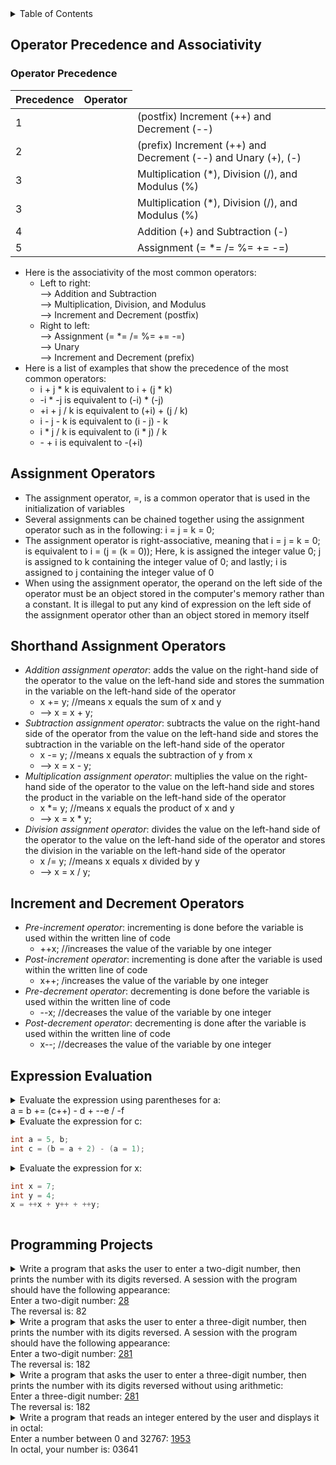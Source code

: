 <details>
<summary>Table of Contents</summary>
<ol>
  <li>
    <a href='#operator-precedence-and-associativity'>Operator Precedence and Associativity</a>
  </li> 
  <li>
    <a href='#assignment-operators'>Assignment Operators</a>
  </li>
  <li>
    <a href='#shorthand-assignment-operators'>Shorthand Assignment Operators</a>
  </li>
  <li>
    <a href='#increment-and-decrement-operators'>Increment and Decrement Operators</a>
  </li>
  <li>
    <a href='#expression evaluation'>Expression Evaluation</a>
  </li>
  <li>
    <a href='#programming-projects'>Programming Projects</a>
  </li>
</ol>
</details>

## Operator Precedence and Associativity
### Operator Precedence
<table>
  <thead>
    <tr>
      <th><strong>Precedence</strong></th>
      <th><strong>Operator</strong></th>
    </tr>
  </thead>
  <tbody>
    <tr>
      <td>1<td>
      <td>(postfix) Increment (++) and Decrement (--)</td>
    </tr>
    <tr>
      <td>2<td>
      <td>(prefix) Increment (++) and Decrement (--) and Unary (+), (-)</td>
    </tr>
    <tr>
      <td>3<td>
      <td>Multiplication (*), Division (/), and Modulus (%)</td>
    </tr>
    <tr>
      <td>3<td>
      <td>Multiplication (*), Division (/), and Modulus (%)</td>
    </tr>
    <tr>
      <td>4<td>
      <td>Addition (+) and Subtraction (-)</td>
    </tr>
    <tr>
      <td>5<td>
      <td>Assignment (= *= /= %= += -=)</td>
    </tr>
  </tbody>
</table>    

<ul>
  <li>
    <a>Here is the associativity of the most common operators:</a>
    <ul>
      <li>
        <a>Left to right:<br />
        --> Addition and Subtraction<br />
        --> Multiplication, Division, and Modulus<br />
        --> Increment and Decrement (postfix)</a>
      </li>
      <li>
        <a>Right to left:<br />
        --> Assignment (= *= /= %= += -=)<br />
        --> Unary<br />
        --> Increment and Decrement (prefix)</a>
      </li>  
    </ul>    
  <li>
    <a>Here is a list of examples that show the precedence of the most common operators:</a>
    <ul>
      <li>
        <a>i + j * k is equivalent to i + (j * k)</a>
      </li>
      <li>
        <a>-i * -j is equivalent to (-i) * (-j)</a>
      </li>  
      <li>
        <a>+i + j / k is equivalent to (+i) + (j / k)</a>
      </li>  
      <li>
        <a>i - j - k is equivalent to (i - j) - k</a>
      </li>
      <li>
        <a>i * j / k is equivalent to (i * j) / k</a>
      </li> 
      <li>
        <a> - + i is equivalent to -(+i)</a>   
    </ul>
  </li>      
</ul>    

## Assignment Operators
<ul>
  <li>
    <a>The assignment operator, =, is a common operator that is used in the initialization of variables</a>
  </li>
  <li>
    <a>Several assignments can be chained together using the assignment operator such as in the following: i = j = k = 0;</a>
  </li> 
  <li>
    <a>The assignment operator is right-associative, meaning that i = j = k = 0; is equivalent to i = (j = (k = 0)); Here, k is assigned the integer value 0; j is assigned to k containing the integer value of 0; and lastly; i is assigned to j containing the integer value of 0</a>
  </li>   
  <li>
    <a>When using the assignment operator, the operand on the left side of the operator must be an object stored in the computer's memory rather than a constant. It is illegal to put any kind of expression on the left side of the assignment operator other than an object stored in memory itself</a>
  </li>  
</ul>    

## Shorthand Assignment Operators
<ul>
  <li>
    <a><em>Addition assignment operator</em>: adds the value on the right-hand side of the operator to the value on the left-hand side and stores the summation in the variable on the left-hand side of the operator</a>
    <ul>
      <li>
        <a>x += y; //means x equals the sum of x and y</a>
      </li>
      <li>
        <a>--> x = x + y;</a>
      </li>  
    </ul>
  </li>
  <li>
    <a><em>Subtraction assignment operator</em>: subtracts the value on the right-hand side of the operator from the value on the left-hand side and stores the subtraction in the variable on the left-hand side of the operator</a>
    <ul>
      <li>
        <a>x -= y; //means x equals the subtraction of y from x</a>
      </li>
      <li>
        <a>--> x = x - y;</a>
      </li>
    </ul>
  </li>
  <li>
    <a><em>Multiplication assignment operator</em>: multiplies the value on the right-hand side of the operator to the value on the left-hand side and stores the product in the variable on the left-hand side of the operator</a>
    <ul>
      <li>
        <a>x *= y; //means x equals the product of x and y</a>
      </li>
      <li>
        <a>--> x = x * y;</a>
      </li>
    </ul>
  </li>
  <li>
    <a><em>Division assignment operator</em>: divides the value on the left-hand side of the operator to the value on the left-hand side of the operator and stores the division in the variable on the left-hand side of the operator</a>
    <ul>
      <li>
        <a>x /= y; //means x equals x divided by y</a>
      </li>
      <li>
        <a>--> x = x / y;</a>
      </li>
    </ul>
  </li>                  
</ul> 

## Increment and Decrement Operators
<ul>  
  <li>
    <a><em>Pre-increment operator</em>: incrementing is done before the variable is used within the written line of code</a>
    <ul>
      <li>
        <a>++x; //increases the value of the variable by one integer</a>
      </li>
    </ul>
  </li>
  <li>
    <a><em>Post-increment operator</em>: incrementing is done after the variable is used within the written line of code</a>
    <ul>
      <li>
        <a>x++; /increases the value of the variable by one integer</a>
      </li>
    </ul>
  </li>
  <li>
    <a><em>Pre-decrement operator</em>: decrementing is done before the variable is used within the written line of code</a>
    <ul>
      <li>
        <a>--x; //decreases the value of the variable by one integer</a>  
      </li>
    </ul>
  </li>
  <li>
    <a><em>Post-decrement operator</em>: decrementing is done after the variable is used within the written line of code</a>  
    <ul>
      <li>
        <a>x--; //decreases the value of the variable by one integer</a> 
      </li>
    </ul>
  </li>
</ul>  

## Expression Evaluation
<details>
  <summary>Evaluate the expression using parentheses for a:<br />
  a = b += (c++) - d + --e / -f</summary>
  <ul>
    <details>
    <summary>Output</summary>
      <pre>
        <code>
a = b += (c++) - d + --e / -f
a = b += (c++) - d + (--e) / -f
a = b += (c++) - d + (--e) / (-f)
a = b += (c++) - d + ((--e) / (-f))
a = b += ((c++) - d) + ((--e) / (-f))
a = b += (((c++) - d) + ((--e) / (-f)))
a = (b += (((c++) - d) + ((--e) / (-f))))
        </code>
      </pre>  
    </details>
  </ul>  
</details>  

<details>
  <summary>Evaluate the expression for c:

```c
int a = 5, b;
int c = (b = a + 2) - (a = 1);
```
</summary>
  <ul>
    <details>
    <summary>Output</summary>
      <pre>
        <code>
c = (b = 5 + 2) - 1;
c = (b = 7) - 1;
c = 7 - 1;
c = 6;
        </code>
      </pre>  
    </details>    
  </ul>  
</details> 

<details>
  <summary>Evaluate the expression for x:

```c
int x = 7;
int y = 4;
x = ++x + y++ + ++y;
```
</summary>
  <ul>
    <details>
    <summary>Output</summary>
      <pre>
        <code>
x = 8 + 4 + 6;
x = 18;
        </code>
      </pre>
    </details>      
  </ul>  
</details> 

## Programming Projects
<details>
  <summary>Write a program that asks the user to enter a two-digit number, then prints the number with its digits reversed. A session with the program should have the following appearance:<br />
  Enter a two-digit number: <u>28</u><br />
  The reversal is: 82</summary>

```c
#include <stdio.h>
//
int main()
{
    //variable declarations
    char first, second;
    //
    //getting digits from the user
    printf("Enter a two-digit number: ");
    scanf("%c%c", &first, &second);
    //
    //printing the reversal of the user's digits
    printf("The reversal: %c%c", second, first);
    //
    return 0;
}
```   
<ul>
  <details>
    <summary>Output</summary>
      <pre>
        <code>
Enter a two-digit number: <u>91</u>
The reversal: 19 
        </code>
      </pre>  
    </details>
  </ul>  
</details>  

<details>
  <summary>Write a program that asks the user to enter a three-digit number, then prints the number with its digits reversed. A session with the program should have the following appearance:<br />
  Enter a two-digit number: <u>281</u><br />
  The reversal is: 182</summary>

```c
#include <stdio.h>
int main()
{
    //variable declarations
    int numOrig, first, second, third;
    //
    //getting digits from the user
    printf("Enter a three-digit number: ");
    scanf("%d", &numOrig);
    //
    //flipping user's digits
    third = numOrig % 100 % 10;
    second = (numOrig - third) / 10 % 10;
    first = (numOrig - third - second * 10) / 100;
    //
    //printing the reversal of the user's digits
    printf("The reversal: %d%d%d", third, second, first);
    //
    return 0;    
}
```  
<ul> 
  <details>
    <summary>Output</summary>
      <pre>
        <code>
Enter a three-digit number: <u>431</u>
The reversal: 134
        </code>
      </pre>  
    </details>
  </ul>  
</details>  

<details>
  <summary>Write a program that asks the user to enter a three-digit number, then prints the number with its digits reversed without using arithmetic:<br />
  Enter a three-digit number: <u>281</u><br />
  The reversal is: 182</summary>

```c
#include <stdio.h>
int main()
{
    //variable declarations
    char first, second, third;
    //
    //getting digits from the user
    printf("Enter a three-digit number: ");
    scanf("%c%c%c", &first, &second, &third);
    //
    //printing the reversal of the user's digits
    printf("The reversal: %c%c%c", third, second, first);
    //
    return 0;    
}
```
<ul>
  <details>
    <summary>Output</summary>
      <pre>
        <code>
Enter a three-digit number: <u>456</u>
The reversal: 654
        </code>
      </pre>  
    </details>
  </ul>  
</details>  

<details>
  <summary>Write a program that reads an integer entered by the user and displays it in octal:<br />
  Enter a number between 0 and 32767: <u>1953</u><br />
  In octal, your number is: 03641</summary>

```c
#include <stdio.h>
int main()
{
    //variable declarations
    int baseNum, oct0, oct1, oct2, oct3, oct4;
    //
    //getting user's number input
    printf("Enter a number between 0 and 32767: ");
    scanf("%d", &baseNum);
    //            
    //converting user's input to octal
    oct4 = baseNum % 8;
    baseNum /= 8;
    oct3 = baseNum % 8;
    baseNum /= 8;
    oct2 = baseNum % 8;
    baseNum /= 8;
    oct1 = baseNum % 8;
    baseNum /= 8;
    oct0 = baseNum;
    //
    //printing user's number in octal representation
    printf("In octal, your number is: %d%d%d%d%d\n", oct0, oct1, oct2, oct3, oct4);
    //
    return 0;
}
```
<ul>  
  <details>
    <summary>Output</summary>
      <pre>
        <code>
Enter a number between 0 and 32767: <u>1953</u>
In octal, your number is: 03641
        </code>
      </pre>  
    </details>
  </ul>  
</details>  

